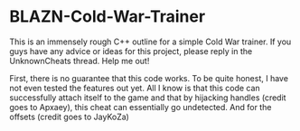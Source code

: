 # BLAZN-Cold-War-Trainer
This is an immensely rough C++ outline for a simple Cold War trainer. If you guys have any advice or ideas for this project, please reply in the UnknownCheats thread. Help me out!

First, there is no guarantee that this code works. To be quite honest, I have not even tested the features out yet. All I know is that this code can successfully attach itself to the game and that by hijacking handles (credit goes to Apxaey), this cheat can essentially go undetected.  And for the offsets (credit goes to JayKoZa)

